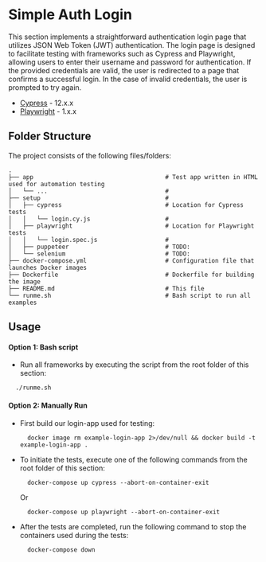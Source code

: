 # Simple Auth Login

This section implements a straightforward authentication login page that utilizes JSON Web Token (JWT) authentication. The login page is designed to facilitate testing with frameworks such as Cypress and Playwright, allowing users to enter their username and password for authentication. If the provided credentials are valid, the user is redirected to a page that confirms a successful login. In the case of invalid credentials, the user is prompted to try again.


- [Cypress](https://www.cypress.io/) - 12.x.x
- [Playwright](https://playwright.dev/) - 1.x.x
## Folder Structure

The project consists of the following files/folders:

```
.
├── app                                     # Test app written in HTML used for automation testing
│   └── ...                                 #
├── setup                                   #
│   ├── cypress                             # Location for Cypress tests
│   │   └── login.cy.js                     #
│   ├── playwright                          # Location for Playwright tests
│   │   └── login.spec.js                   #
│   ├── puppeteer                           # TODO:
│   └── selenium                            # TODO:
├── docker-compose.yml                      # Configuration file that launches Docker images
├── Dockerfile                              # Dockerfile for building the image
├── README.md                               # This file
└── runme.sh                                # Bash script to run all examples
```

## Usage

#### Option 1: Bash script
  - Run all frameworks by executing the script from the root folder of this section:
  ```
    ./runme.sh
  ```

#### Option 2: Manually Run
- First build our login-app used for testing:
  ```
    docker image rm example-login-app 2>/dev/null && docker build -t example-login-app .
  ```
- To initiate the tests, execute one of the following commands from the root folder of this section:
    ```
      docker-compose up cypress --abort-on-container-exit
    ```
    Or
    ```
      docker-compose up playwright --abort-on-container-exit
    ```
- After the tests are completed, run the following command to stop the containers used during the tests:
    ```
      docker-compose down
    ```